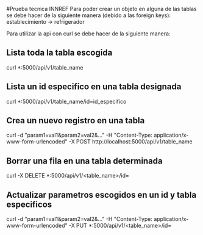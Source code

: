 #Prueba tecnica INNREF
Para poder crear un objeto en alguna de las tablas se debe hacer de la siguiente manera (debido a las foreign keys):
establecimiento -> refrigerador

Para utilizar la api con curl se debe hacer de la siguiente manera:
## Lista toda la tabla escogida
curl *:5000/api/v1/table_name
## Lista un id especifico en una tabla designada
curl *:5000/api/v1/table_name/id=id_especifico
## Crea un nuevo registro en una tabla
curl -d "param1=val1&param2=val2&..." -H "Content-Type: application/x-www-form-urlencoded" -X POST http://localhost:5000/api/v1/table_name
## Borrar una fila en una tabla determinada
curl -X DELETE *:5000/api/v1/<table_name>/id=<id>

## Actualizar parametros escogidos en un id y tabla especificos
curl -d "param1=val1&param2=val2&..." -H "Content-Type: application/x-www-form-urlencoded" -X PUT  *:5000/api/v1/<table_name>/id=<id>